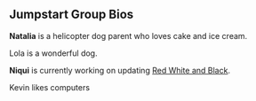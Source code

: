 ## Jumpstart Group Bios

**Natalia** is a helicopter dog parent who loves cake and ice cream.

Lola is a wonderful dog.

**Niqui** is currently working on updating [Red White and Black](https://dnoneill.github.io/demostite/#/home/).

Kevin likes computers


